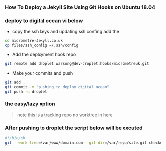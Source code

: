 ### How To Deploy a Jekyll Site Using Git Hooks on Ubuntu 18.04
### deploy to digital ocean vi below

- copy the ssh keys and updating ssh confing add the 

```bash
cd micrometre-Jekyll.co.uk
cp files/ssh_config ~/.ssh/config 
```

- Add the deployment hook repo

```bash
git remote add droplet warsong@dev-droplet:hooks/micrometreuk.git
```
- Make your commits and push  

```bash
git add .
git commit -m "pushing to deploy digital ocean"
git push -u droplet	
```

### the easy/lazy option 

> note this is a tracking repo no worktree in here 


### After pushing to droplet the script below will be excuted

```bash
#!/bin/sh
git --work-tree=/var/www/domain.com --git-dir=/var/repo/site.git checkout -f
``





